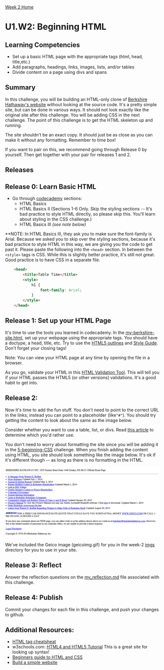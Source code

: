 [Week 2 Home](../)

# U1.W2: Beginning HTML

## Learning Competencies
- Set up a basic HTML page with the appropriate tags (html, head, title,etc.)
- Add paragraphs, headings, links, images, lists, and/or tables
- Divide content on a page using divs and spans

## Summary
In this challenge, you will be building an HTML-only clone of [Berkshire Hathaway's website](http://www.berkshirehathaway.com/) without looking at the source code. It's a pretty simple site, but can be done in various ways. It should not look exactly like the original site after this challenge. You will be adding CSS in the next challenge. The point of this challenge is to get the HTML skeleton up and running. 

The site shouldn't be an exact copy. It should just be as close as you can make it without any formatting. Remember to time box!

If you want to pair on this, we recommend going through Release 0 by yourself. Then get together with your pair for releases 1 and 2.

## Releases

## Release 0: Learn Basic HTML

- Go through [codecademy](http://www.codecademy.com/en/tracks/web) sections:
  - HTML Basics
  - HTML Basics II (Sections 1-6 Only. Skip the styling sections -- It's bad practice to style HTML directly, so please skip this. You'll learn about styling in the CSS challenge.)
  - HTML Basics III *(see note below)*

**NOTE: In HTML Basics III, they ask you to make sure the font-family is Arial. Because we asked you to skip over the styling sections, because it's bad practice to style HTML in this way, we are giving you the code to get past it. Please paste the following into the `<head>` section. In between the `<style>` tags is CSS. While this is slightly better practice, it's still not great. Good practice is to have CSS in a separate file. 

```html
	<head>
		<title>Table Time</title>
		<style>
		    h1 {
		        font-family: Arial;
		    }
		</style>
	</head>
```

## Release 1: Set up your HTML Page
It's time to use the tools you learned in codecademy. In the [my-berkshire-site.html](my-berkshire-site.html), set up your webpage using the appropriate tags. You should have a doctype, a head, title, etc. Try to use the [HTML5 outlines](http://html5doctor.com/outlines/) and [Style Guide](http://www.w3schools.com/html/html5_syntax.asp). Don't forget your closing tags!

Note: You can view your HTML page at any time by opening the file in a browser.

As you go, validate your HTML in this [HTML Validation Tool](http://validator.w3.org/#validate_by_input). This will tell you if your HTML passes the HTML5 (or other versions) validations. It's a good habit to get into.

## Release 2:
Now it's time to add the fun stuff. You don't need to point to the correct URL in the links; instead you can point to a placeholder (like`"#"`). You should try getting the content to look about the same as the image below.

Consider whether you want to use a table, list, or divs. Read [this article](http://www.smashingmagazine.com/2009/04/08/from-table-hell-to-div-hell/) to determine which you'd rather use.

You don't need to worry about formatting the site since you will be adding it in the [5-beginning-CSS](../5-beginning-css) challenge. When you finish adding the content using HTML, you site should look something like the image below. It's ok if it's different though -- as long as there is no formatting in the HTML.

![unformatted berkshire](../imgs/unformatted-berkshire.png)

We've included the Geico image (geicoimg.gif) for you in the week-2 [imgs](../imgs) directory for you to use in your site.

## Release 3: Reflect
Answer the reflection questions on the [my_reflection.md](my_reflection.md) file associated with this challenge.

## Release 4: Publish
Commit your changes for each file in this challenge, and push your changes to github.

## Additional Resources:
- [HTML tag cheatsheat](http://skillcrush.com/wp-content/uploads/2012/06/HTML-Cheatsheet-Skillcrush.pdf)
- w3schools.com: [HTML4 and HTML5 Tutorial](http://www.w3schools.com/html/) This is a great site for looking up syntax!
- [Beginners guide to HTML and CSS](http://learn.shayhowe.com/html-css/)
- [Build a simple website](http://teamtreehouse.com/library/build-a-simple-website)
